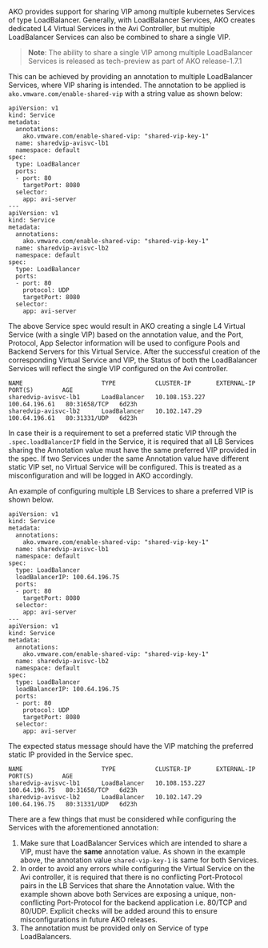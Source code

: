 AKO provides support for sharing VIP among multiple kubernetes Services of type LoadBalancer. Generally, with LoadBalancer Services, AKO creates dedicated L4 Virtual Services in the Avi Controller, but multiple LoadBalancer Services can also be combined to share a single VIP.

> **Note**: The ability to share a single VIP among multiple LoadBalancer Services is released as tech-preview as part of AKO release-1.7.1

This can be achieved by providing an annotation to multiple LoadBalancer Services, where VIP sharing is intended.
The annotation to be applied is `ako.vmware.com/enable-shared-vip` with a string value as shown below:

```
apiVersion: v1
kind: Service
metadata:
  annotations:
    ako.vmware.com/enable-shared-vip: "shared-vip-key-1"
  name: sharedvip-avisvc-lb1
  namespace: default
spec:
  type: LoadBalancer
  ports:
  - port: 80
    targetPort: 8080
  selector:
    app: avi-server
---
apiVersion: v1
kind: Service
metadata:
  annotations:
    ako.vmware.com/enable-shared-vip: "shared-vip-key-1"
  name: sharedvip-avisvc-lb2
  namespace: default
spec:
  type: LoadBalancer
  ports:
  - port: 80
    protocol: UDP
    targetPort: 8080
  selector:
    app: avi-server
```

The above Service spec would result in AKO creating a single L4 Virtual Service (with a single VIP) based on the annotation value, and the Port, Protocol, App Selector information will be used to configure Pools and Backend Servers for this Virtual Service.
After the successful creation of the corresponding Virtual Service and VIP, the Status of both the LoadBalancer Services will reflect the single VIP configured on the Avi controller.

```
NAME                      TYPE           CLUSTER-IP       EXTERNAL-IP     PORT(S)        AGE
sharedvip-avisvc-lb1      LoadBalancer   10.108.153.227   100.64.196.61   80:31658/TCP   6d23h
sharedvip-avisvc-lb2      LoadBalancer   10.102.147.29    100.64.196.61   80:31331/UDP   6d23h
```

In case their is a requirement to set a preferred static VIP through the `.spec.loadBalancerIP` field in the Service, it is required that all LB Services sharing the Annotation value must have the same preferred VIP provided in the spec. If two Services under the same Annotation value have different static VIP set, no Virtual Service will be configured. This is treated as a misconfiguration and will be logged in AKO accordingly.

An example of configuring multiple LB Services to share a preferred VIP is shown below.

```
apiVersion: v1
kind: Service
metadata:
  annotations:
    ako.vmware.com/enable-shared-vip: "shared-vip-key-1"
  name: sharedvip-avisvc-lb1
  namespace: default
spec:
  type: LoadBalancer
  loadBalancerIP: 100.64.196.75
  ports:
  - port: 80
    targetPort: 8080
  selector:
    app: avi-server
---
apiVersion: v1
kind: Service
metadata:
  annotations:
    ako.vmware.com/enable-shared-vip: "shared-vip-key-1"
  name: sharedvip-avisvc-lb2
  namespace: default
spec:
  type: LoadBalancer
  loadBalancerIP: 100.64.196.75
  ports:
  - port: 80
    protocol: UDP
    targetPort: 8080
  selector:
    app: avi-server
```

The expected status message should have the VIP matching the preferred static IP provided in the Service spec.
```
NAME                      TYPE           CLUSTER-IP       EXTERNAL-IP     PORT(S)        AGE
sharedvip-avisvc-lb1      LoadBalancer   10.108.153.227   100.64.196.75   80:31658/TCP   6d23h
sharedvip-avisvc-lb2      LoadBalancer   10.102.147.29    100.64.196.75   80:31331/UDP   6d23h
```


There are a few things that must be considered while configuring the Services with the aforementioned annotation:
1. Make sure that LoadBalancer Services which are intended to share a VIP, must have the **same** annotation value. As shown in the example above, the annotation value `shared-vip-key-1` is same for both Services.
2. In order to avoid any errors while configuring the Virtual Service on the Avi controller, it is required that there is no conflicting Port-Protocol pairs in the LB Services that share the Annotation value. With the example shown above both Services are exposing a unique, non-conflicting Port-Protocol for the backend application i.e. 80/TCP and 80/UDP. Explicit checks will be added around this to ensure misconfigurations in future AKO releases.
3. The annotation must be provided only on Service of type LoadBalancers.

